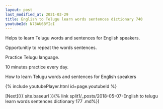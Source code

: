 ```yaml
---
layout: post
last_modified_at: 2021-03-29
title: English to Telugu learn words sentences dictionary 740 
youtubeId: N73AU6BYIcI
---
```

 
 
Helps to learn Telugu words and sentences for English speakers.

Opportunitiy to repeat the words sentences. 

Practice Telugu language. 
 
10 minutes practice every day. 
 
How to learn Telugu words and sentences for English speakers 
 
{% include youtubePlayer.html id=page.youtubeId %}
 
 
[Next]({{ site.baseurl }}{% link  split1/_posts/2018-05-07-English to telugu learn words sentences dictionary 177 .md%})
 
